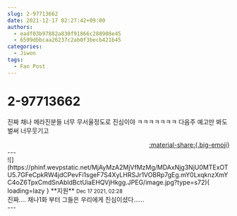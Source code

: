 ```yaml
---
slug: 2-97713662
date: 2021-12-17 02:27:42+09:00
authors:
  - eadf03b97882a830f91866c288908e45
  - 6599dbbcaa26237c2ab0f3becb421b45
categories:
  - Jiwon
tags:
  - Fan Post
---
```


# 2-97713662

<div class="post-container" markdown="1">
<div class="content-container md-sidebar__scrollwrap" markdown="1">

진짜 채나 메라진분들 너무 무서울정도로 진심이야 ㅋㅋㅋㅋㅋㅋㅋ 다음주 예고만 봐도 벌써 너무웃기고 

</div>
</div>

<div style="text-align: right;" markdown="1">
<a href="https://weverse.io/fromis9/fanpost/2-97713662" style="text-align: right;">:material-share:{.big-emoji}</a>
</div>
---

<div class="comments-container md-sidebar__scrollwrap" markdown="1">
<div class="comment" markdown="1">
<div class='id-container' markdown="1">
![](https://phinf.wevpstatic.net/MjAyMzA2MjVfMzMg/MDAxNjg3NjU0MTExOTU5.7GFeCpkRW4jdCPevFi1sgeF7S4XyLHRSJr1VOBRp7gEg.mY0LxqknzXmYC4oZ6TpxCmdSnAbldBctUiaEHQVjHkgg.JPEG/image.jpg?type=s72){ loading=lazy }
**<span class="artist">지원</span>** <small>Dec 17 2021, 02:28</small><br>
</div>
<div class='comment-body' markdown="1">
진짜.... 채나1화 부터 그들은 우리에게 진심이셨다......
</div>
</div>
</div>
---
